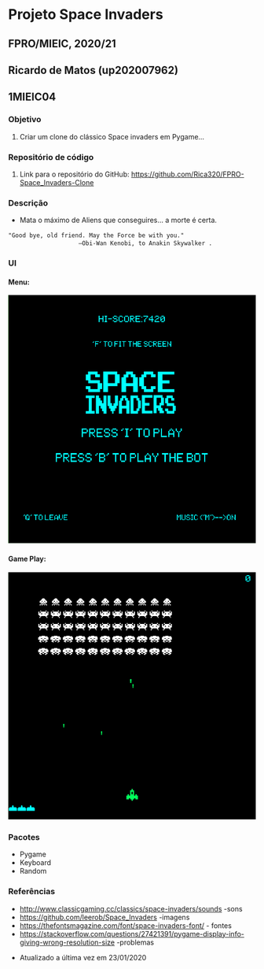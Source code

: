 # Projeto Space Invaders
## FPRO/MIEIC, 2020/21
## Ricardo de Matos (up202007962)
## 1MIEIC04

### Objetivo

1. Criar um clone do clássico Space invaders em Pygame...

### Repositório de código

1) Link para o repositório do GitHub: https://github.com/Rica320/FPRO-Space_Invaders-Clone

### Descrição

* Mata o máximo de Aliens que conseguires... a morte é certa.
>
    "Good bye, old friend. May the Force be with you."
                        ―Obi-Wan Kenobi, to Anakin Skywalker .


### UI
#### Menu:
![UI](https://github.com/Rica320/FPRO-Space_Invaders-Clone/blob/main/Images/UI1.PNG)
#### Game Play:
![UI](https://github.com/Rica320/FPRO-Space_Invaders-Clone/blob/main/Images/UI2.PNG)

### Pacotes

- Pygame
- Keyboard
- Random
### Referências
* http://www.classicgaming.cc/classics/space-invaders/sounds -sons 
* https://github.com/leerob/Space_Invaders -imagens
* https://thefontsmagazine.com/font/space-invaders-font/ - fontes
* https://stackoverflow.com/questions/27421391/pygame-display-info-giving-wrong-resolution-size -problemas

- Atualizado a última vez em 23/01/2020

